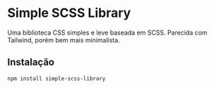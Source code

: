 # Simple SCSS Library

Uma biblioteca CSS simples e leve baseada em SCSS. Parecida com Tailwind, porém bem mais minimalista.

## Instalação

```bash
npm install simple-scss-library
```
